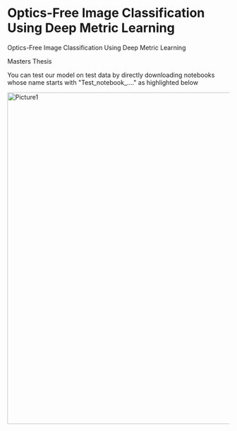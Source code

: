 # Optics-Free Image Classification Using Deep Metric Learning 

Optics-Free Image Classification Using Deep Metric Learning 

Masters Thesis 

You can test our model on test data by directly downloading notebooks whose name starts with "Test_notebook_...." as highlighted below

<img width="751" alt="Picture1" src="https://user-images.githubusercontent.com/26145700/225389058-b276f90d-c6e5-44c0-be0a-eef8c7d2f065.png">
